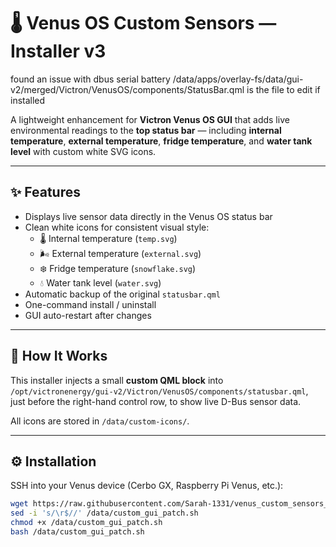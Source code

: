 # 🌡️ Venus OS Custom Sensors — Installer v3

found an issue with dbus serial battery /data/apps/overlay-fs/data/gui-v2/merged/Victron/VenusOS/components/StatusBar.qml is the file to edit if installed 

A lightweight enhancement for **Victron Venus OS GUI** that adds live environmental readings to the **top status bar** — including **internal temperature**, **external temperature**, **fridge temperature**, and **water tank level** with custom white SVG icons.

---

## ✨ Features

- Displays live sensor data directly in the Venus OS status bar
- Clean white icons for consistent visual style:
  - 🌡️ Internal temperature (`temp.svg`)
  - 🌬️ External temperature (`external.svg`)
  - ❄️ Fridge temperature (`snowflake.svg`)
  - 💧 Water tank level (`water.svg`)
- Automatic backup of the original `statusbar.qml`
- One-command install / uninstall
- GUI auto-restart after changes

---

## 🧠 How It Works

This installer injects a small **custom QML block** into  
`/opt/victronenergy/gui-v2/Victron/VenusOS/components/statusbar.qml`,  
just before the right-hand control row, to show live D-Bus sensor data.

All icons are stored in `/data/custom-icons/`.

---

## ⚙️ Installation

SSH into your Venus device (Cerbo GX, Raspberry Pi Venus, etc.):

```bash
wget https://raw.githubusercontent.com/Sarah-1331/venus_custom_sensors_v3/main/custom_gui_patch.sh -O /data/custom_gui_patch.sh
sed -i 's/\r$//' /data/custom_gui_patch.sh
chmod +x /data/custom_gui_patch.sh
bash /data/custom_gui_patch.sh
